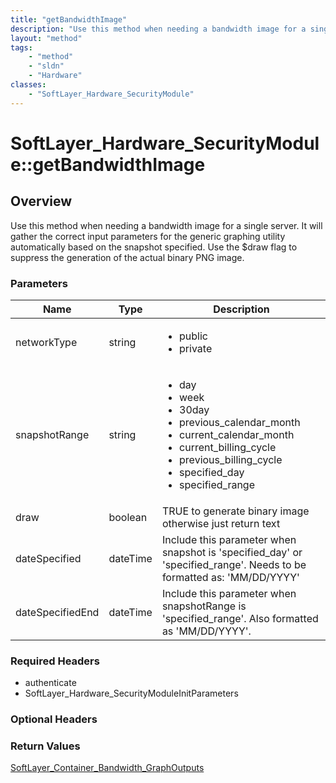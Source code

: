 ```yaml
---
title: "getBandwidthImage"
description: "Use this method when needing a bandwidth image for a single server.  It will gather the correct input parameters for the... "
layout: "method"
tags:
    - "method"
    - "sldn"
    - "Hardware"
classes:
    - "SoftLayer_Hardware_SecurityModule"
---
```

# SoftLayer_Hardware_SecurityModule::getBandwidthImage
## Overview 
Use this method when needing a bandwidth image for a single server.  It will gather the correct input parameters for the generic graphing utility automatically based on the snapshot specified.  Use the $draw flag to suppress the generation of the actual binary PNG image. 

### Parameters 
|Name | Type | Description |
| --- | --- | --- |
|networkType| string| <ul type="xsd:string"> <li title="public">public</li> <li title="private">private</li> </ul>|
|snapshotRange| string| <ul type="xsd:string"> <li title="day">day</li> <li title="week">week</li> <li title="30day">30day</li> <li title="previous_calendar_month">previous_calendar_month</li> <li title="current_calendar_month">current_calendar_month</li> <li title="current_billing_cycle">current_billing_cycle</li> <li title="previous_billing_cycle">previous_billing_cycle</li> <li title="specified_day">specified_day</li> <li title="specified_range">specified_range</li> </ul>|
|draw| boolean| TRUE to generate binary image otherwise just return text|
|dateSpecified| dateTime| Include this parameter when snapshot is 'specified_day' or 'specified_range'.  Needs to be formatted as: 'MM/DD/YYYY'|
|dateSpecifiedEnd| dateTime| Include this parameter when snapshotRange is 'specified_range'.  Also formatted as 'MM/DD/YYYY'.|


### Required Headers
* authenticate
* SoftLayer_Hardware_SecurityModuleInitParameters

### Optional Headers

### Return Values
<a href='/reference/datatypes/SoftLayer_Container_Bandwidth_GraphOutputs'>SoftLayer_Container_Bandwidth_GraphOutputs </a>

